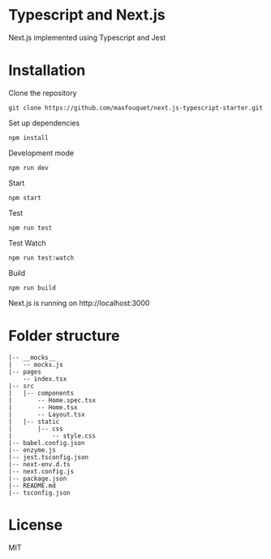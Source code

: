 # Typescript and Next.js

Next.js implemented using Typescript and Jest

# Installation

Clone the repository

```
git clone https://github.com/maxfouquet/next.js-typescript-starter.git
```

Set up dependencies

```
npm install
```

Development mode

```
npm run dev
```

Start

```
npm start
```

Test

```
npm run test
```

Test Watch

```
npm run test:watch
```

Build

```
npm run build
```

Next.js is running on http://localhost:3000

# Folder structure

```
|-- __mocks__
|   -- mocks.js
|-- pages
    -- index.tsx
|-- src
|   |-- components
|       -- Home.spec.tsx
|       -- Home.tsx
|       -- Layout.tsx
|   |-- static
|       |-- css
|           -- style.css
|-- babel.config.json
|-- enzyme.js
|-- jest.tsconfig.json
|-- next-env.d.ts
|-- next.config.js
|-- package.json
|-- README.md
|-- tsconfig.json
```

# License

MIT
